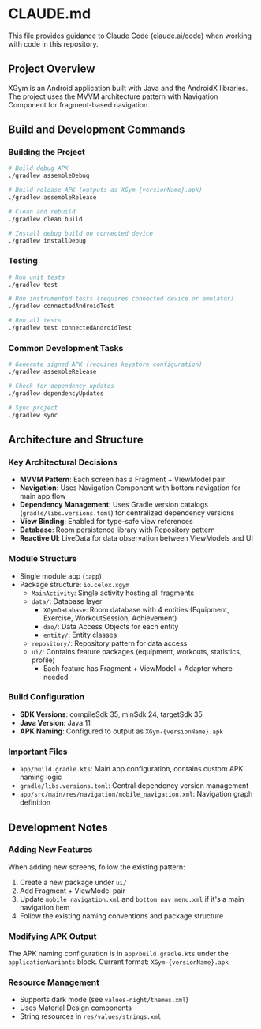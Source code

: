 # CLAUDE.md

This file provides guidance to Claude Code (claude.ai/code) when working with code in this repository.

## Project Overview

XGym is an Android application built with Java and the AndroidX libraries. The project uses the MVVM architecture pattern with Navigation Component for fragment-based navigation.

## Build and Development Commands

### Building the Project
```bash
# Build debug APK
./gradlew assembleDebug

# Build release APK (outputs as XGym-{versionName}.apk)
./gradlew assembleRelease

# Clean and rebuild
./gradlew clean build

# Install debug build on connected device
./gradlew installDebug
```

### Testing
```bash
# Run unit tests
./gradlew test

# Run instrumented tests (requires connected device or emulator)
./gradlew connectedAndroidTest

# Run all tests
./gradlew test connectedAndroidTest
```

### Common Development Tasks
```bash
# Generate signed APK (requires keystore configuration)
./gradlew assembleRelease

# Check for dependency updates
./gradlew dependencyUpdates

# Sync project
./gradlew sync
```

## Architecture and Structure

### Key Architectural Decisions
- **MVVM Pattern**: Each screen has a Fragment + ViewModel pair
- **Navigation**: Uses Navigation Component with bottom navigation for main app flow
- **Dependency Management**: Uses Gradle version catalogs (`gradle/libs.versions.toml`) for centralized dependency versions
- **View Binding**: Enabled for type-safe view references
- **Database**: Room persistence library with Repository pattern
- **Reactive UI**: LiveData for data observation between ViewModels and UI

### Module Structure
- Single module app (`:app`)
- Package structure: `io.celox.xgym`
  - `MainActivity`: Single activity hosting all fragments
  - `data/`: Database layer
    - `XGymDatabase`: Room database with 4 entities (Equipment, Exercise, WorkoutSession, Achievement)
    - `dao/`: Data Access Objects for each entity
    - `entity/`: Entity classes
  - `repository/`: Repository pattern for data access
  - `ui/`: Contains feature packages (equipment, workouts, statistics, profile)
    - Each feature has Fragment + ViewModel + Adapter where needed

### Build Configuration
- **SDK Versions**: compileSdk 35, minSdk 24, targetSdk 35
- **Java Version**: Java 11
- **APK Naming**: Configured to output as `XGym-{versionName}.apk`

### Important Files
- `app/build.gradle.kts`: Main app configuration, contains custom APK naming logic
- `gradle/libs.versions.toml`: Central dependency version management
- `app/src/main/res/navigation/mobile_navigation.xml`: Navigation graph definition

## Development Notes

### Adding New Features
When adding new screens, follow the existing pattern:
1. Create a new package under `ui/`
2. Add Fragment + ViewModel pair
3. Update `mobile_navigation.xml` and `bottom_nav_menu.xml` if it's a main navigation item
4. Follow the existing naming conventions and package structure

### Modifying APK Output
The APK naming configuration is in `app/build.gradle.kts` under the `applicationVariants` block. Current format: `XGym-{versionName}.apk`

### Resource Management
- Supports dark mode (see `values-night/themes.xml`)
- Uses Material Design components
- String resources in `res/values/strings.xml`